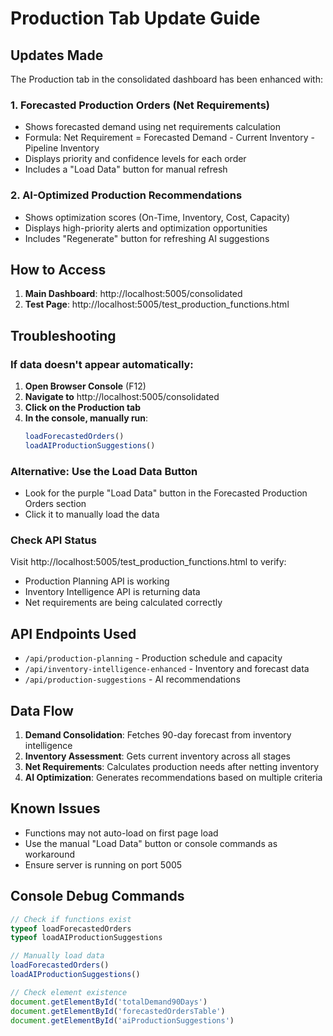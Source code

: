 # Production Tab Update Guide

## Updates Made
The Production tab in the consolidated dashboard has been enhanced with:

### 1. Forecasted Production Orders (Net Requirements)
- Shows forecasted demand using net requirements calculation
- Formula: Net Requirement = Forecasted Demand - Current Inventory - Pipeline Inventory
- Displays priority and confidence levels for each order
- Includes a "Load Data" button for manual refresh

### 2. AI-Optimized Production Recommendations
- Shows optimization scores (On-Time, Inventory, Cost, Capacity)
- Displays high-priority alerts and optimization opportunities
- Includes "Regenerate" button for refreshing AI suggestions

## How to Access

1. **Main Dashboard**: http://localhost:5005/consolidated
2. **Test Page**: http://localhost:5005/test_production_functions.html

## Troubleshooting

### If data doesn't appear automatically:

1. **Open Browser Console** (F12)
2. **Navigate to** http://localhost:5005/consolidated
3. **Click on the Production tab**
4. **In the console, manually run**:
   ```javascript
   loadForecastedOrders()
   loadAIProductionSuggestions()
   ```

### Alternative: Use the Load Data Button
- Look for the purple "Load Data" button in the Forecasted Production Orders section
- Click it to manually load the data

### Check API Status
Visit http://localhost:5005/test_production_functions.html to verify:
- Production Planning API is working
- Inventory Intelligence API is returning data
- Net requirements are being calculated correctly

## API Endpoints Used

- `/api/production-planning` - Production schedule and capacity
- `/api/inventory-intelligence-enhanced` - Inventory and forecast data
- `/api/production-suggestions` - AI recommendations

## Data Flow

1. **Demand Consolidation**: Fetches 90-day forecast from inventory intelligence
2. **Inventory Assessment**: Gets current inventory across all stages
3. **Net Requirements**: Calculates production needs after netting inventory
4. **AI Optimization**: Generates recommendations based on multiple criteria

## Known Issues

- Functions may not auto-load on first page load
- Use the manual "Load Data" button or console commands as workaround
- Ensure server is running on port 5005

## Console Debug Commands

```javascript
// Check if functions exist
typeof loadForecastedOrders
typeof loadAIProductionSuggestions

// Manually load data
loadForecastedOrders()
loadAIProductionSuggestions()

// Check element existence
document.getElementById('totalDemand90Days')
document.getElementById('forecastedOrdersTable')
document.getElementById('aiProductionSuggestions')
```
